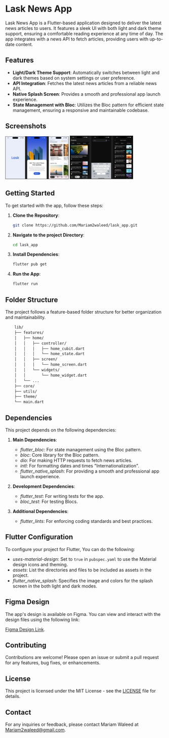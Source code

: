 # Lask News App

<!-- Add a brief description of your app -->
Lask News App is a Flutter-based application designed to deliver the latest news articles to users.
It features a sleek UI with both light and dark theme support, ensuring a comfortable reading
experience at any time of day. The app integrates with a news API to fetch articles, providing users
with up-to-date content.

## Features

- **Light/Dark Theme Support**: Automatically switches between light and dark themes based on system
  settings or user preference.
- **API Integration**: Fetches the latest news articles from a reliable news API.
- **Native Splash Screen**: Provides a smooth and professional app launch experience.
- **State Management with Bloc**: Utilizes the Bloc pattern for efficient state management, ensuring
  a responsive and maintainable codebase.

## Screenshots

<!-- Add screenshots of your app here -->
<img src="assets/images/light_theme.png" width="200px" alt="Light Theme"> <img src="assets/images/dark_theme.png" width="200px" alt="Dark Theme">

## Getting Started

To get started with the app, follow these steps:

1. **Clone the Repository**:
   ```bash
   git clone https://github.com/Mariam2waleed/lask_app.git

2. **Navigate to the project Directory**:
   ```bash
   cd lask_app

3. **Install Dependencies**:
   ```bash
   flutter pub get

4. **Run the App**:
   ```bash
   flutter run

## Folder Structure

<!-- Add folder structure for your app here -->
The project follows a feature-based folder structure for better organization and maintainability.

```bash
    lib/
    ├── features/
    │   ├── home/
    │   │   ├── controller/
    │   │   │   ├── home_cubit.dart
    │   │   │   └── home_state.dart
    │   │   ├── screen/
    │   │   │   └── home_screen.dart
    │   │   └── widgets/
    │   │       └── home_widget.dart
    │   └── ...
    ├── core/
    ├── utils/
    ├── theme/
    └── main.dart
```    

## Dependencies

This project depends on the following dependencies:

1. **Main Dependencies**:
    - *flutter_bloc*: For state management using the Bloc pattern.
    - *bloc*: Core library for the Bloc pattern.
    - *dio*: For making HTTP requests to fetch news articles.
    - *intl*: For formatting dates and times "Internationalization".
    - *flutter_native_splash*: For providing a smooth and professional app launch experience.

2. **Development Dependencies**:
    - *flutter_test*: For writing tests for the app.
    - *bloc_test*: For testing Blocs.

3. **Additional Dependencies**:
    - *flutter_lints*: For enforcing coding standards and best practices.

## Flutter Configuration

To configure your project for Flutter, You can do the following:

- *uses-material-design*: Set to `true` in `pubspec.yaml` to use the Material design icons and
  theming.
- *assets*: List the directories and files to be included as assets in the project.
- *flutter_native_splash*: Specifies the image and colors for the splash screen in the both light
  and dark modes.

## Figma Design

The app's design is available on Figma. You can view and interact with the design files using the
following link:

[Figma Design Link](https://www.figma.com/design/qrNLBtoQ0jjxePgdp3Okto/Lask_App?node-id=0-1&t=L8Zy3RNqjlIMRWir-1).

## Contributing

Contributions are welcome! Please open an issue or submit a pull request for any features, bug
fixes, or enhancements.

## License

This project is licensed under the MIT License - see the [LICENSE](LICENSE) file for details.

## Contact

For any inquiries or feedback, please contact Mariam Waleed
at [Mariam2waleed@gmail.com](mailto:mariam2waleed@gmail.com).
